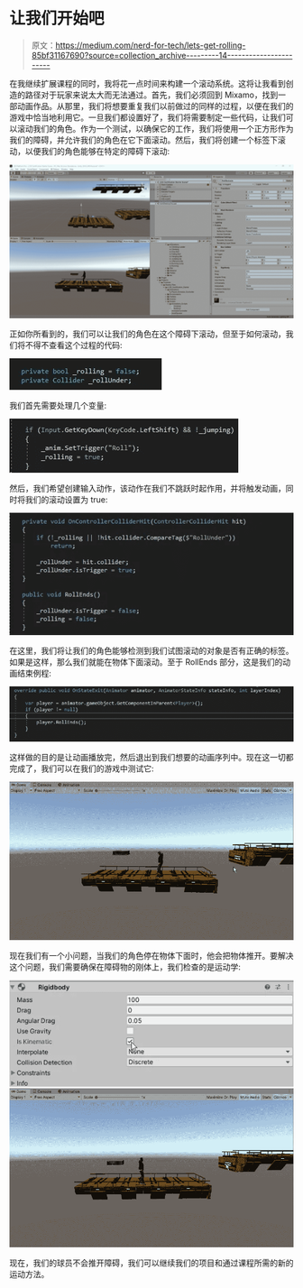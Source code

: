 # 让我们开始吧

> 原文：<https://medium.com/nerd-for-tech/lets-get-rolling-85bf31167690?source=collection_archive---------14----------------------->

在我继续扩展课程的同时，我将花一点时间来构建一个滚动系统。这将让我看到创造的路径对于玩家来说太大而无法通过。首先，我们必须回到 Mixamo，找到一部动画作品。从那里，我们将想要重复我们以前做过的同样的过程，以便在我们的游戏中恰当地利用它。一旦我们都设置好了，我们将需要制定一些代码，让我们可以滚动我们的角色。作为一个测试，以确保它的工作，我们将使用一个正方形作为我们的障碍，并允许我们的角色在它下面滚动。然后，我们将创建一个标签下滚动，以便我们的角色能够在特定的障碍下滚动:

![](img/d0777a84811c61653df8fb05f43b1417.png)

正如你所看到的，我们可以让我们的角色在这个障碍下滚动，但至于如何滚动，我们将不得不查看这个过程的代码:

![](img/44ff85d76fee9f78975e5e99bc7a22a2.png)

我们首先需要处理几个变量:

![](img/c33f0504f0250a5f0b9d7756e4a07cf7.png)

然后，我们希望创建输入动作，该动作在我们不跳跃时起作用，并将触发动画，同时将我们的滚动设置为 true:

![](img/b0430fef456d93ac7569f9534e022702.png)

在这里，我们将让我们的角色能够检测到我们试图滚动的对象是否有正确的标签。如果是这样，那么我们就能在物体下面滚动。至于 RollEnds 部分，这是我们的动画结束例程:

![](img/e3248b3585a2d6f53d8cbc0704b362d9.png)

这样做的目的是让动画播放完，然后退出到我们想要的动画序列中。现在这一切都完成了，我们可以在我们的游戏中测试它:

![](img/679fc26d6980debc57f47580d67692f6.png)

现在我们有一个小问题，当我们的角色停在物体下面时，他会把物体推开。要解决这个问题，我们需要确保在障碍物的刚体上，我们检查的是运动学:

![](img/0ec85011c716bbd94d9cd8b26602440a.png)![](img/37a533d11260935aaad0185d62b309f4.png)

现在，我们的球员不会推开障碍，我们可以继续我们的项目和通过课程所需的新的运动方法。
